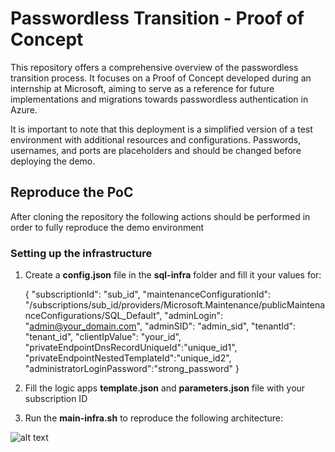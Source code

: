 # Passwordless Transition - Proof of Concept

This repository offers a comprehensive overview of the passwordless transition process. It focuses on a Proof of Concept developed during an internship at Microsoft, aiming to serve as a reference for future implementations and migrations towards passwordless authentication in Azure.

It is important to note that this deployment is a simplified version of a test environment with additional resources and configurations. Passwords, usernames, and ports are placeholders and should be changed before deploying the demo.

## Reproduce the PoC

After cloning the repository the following actions should be performed in order to fully reproduce the demo environment

### Setting up the infrastructure

1. Create a **config.json** file in the **sql-infra** folder and fill it your values for:


    {
        "subscriptionId": "sub_id",
        "maintenanceConfigurationId": "/subscriptions/sub_id/providers/Microsoft.Maintenance/publicMaintenanceConfigurations/SQL_Default",
        "adminLogin": "admin@your_domain.com",
        "adminSID": "admin_sid",
        "tenantId": "tenant_id",
        "clientIpValue": "your_id",
        "privateEndpointDnsRecordUniqueId":"unique_id1",
        "privateEndpointNestedTemplateId":"unique_id2",
        "administratorLoginPassword":"strong_password"
    }

2. Fill the logic apps **template.json** and **parameters.json** file with your subscription ID 

3. Run the **main-infra.sh** to reproduce the following architecture:

![alt text](./images/infra-deployment-passwordless-transition-poc.png "Complete infrastructure deployment")

